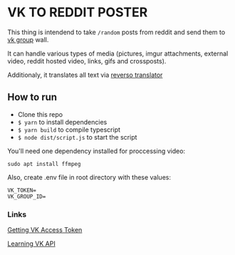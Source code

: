 # VK TO REDDIT POSTER

This thing is intendend to take `/random` posts from reddit and send them to [vk group](https://vk.com/randdit) wall.

It can handle various types of media (pictures, imgur attachments, external video, reddit hosted video, links, gifs and crossposts).

Additionaly, it translates all text via [reverso translator](https://context.reverso.net)

## How to run

- Clone this repo
- `$ yarn` to install dependencies
- `$ yarn build` to compile typescript
- `$ node dist/script.js` to start the script

You'll need one dependency installed for proccessing video:

`sudo apt install ffmpeg`

Also, create .env file in root directory with these values:

`VK_TOKEN=` \
`VK_GROUP_ID=`

### Links

[Getting VK Access Token](https://vk.com/dev/implicit_flow_user)

[Learning VK API](https://vk.com/dev/first_guide)
